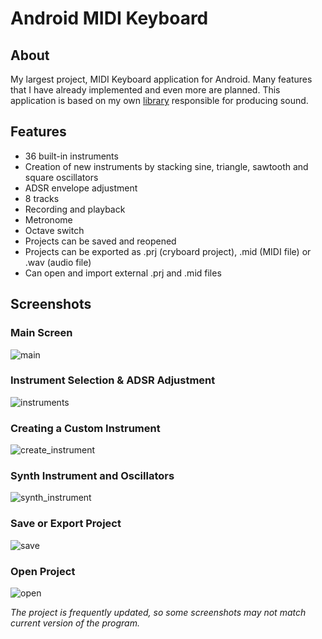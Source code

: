 # Android MIDI Keyboard

## About

My largest project, MIDI Keyboard application for Android. 
Many features that I have already implemented and even more are planned. 
This application is based on my own [library](https://github.com/crylent/midilib) responsible for producing sound.

## Features

- 36 built-in instruments
- Creation of new instruments by stacking sine, triangle, sawtooth and square oscillators
- ADSR envelope adjustment
- 8 tracks
- Recording and playback
- Metronome
- Octave switch
- Projects can be saved and reopened
- Projects can be exported as .prj (cryboard project), .mid (MIDI file) or .wav (audio file)
- Can open and import external .prj and .mid files

## Screenshots

### Main Screen
![main](https://github.com/crylent/cryboard/assets/35966912/4beeee69-bd09-4d23-b920-1d6578df9315)

### Instrument Selection & ADSR Adjustment
![instruments](https://github.com/crylent/cryboard/assets/35966912/964465c1-7019-4af0-a36f-1e96d127046b)

### Creating a Custom Instrument
![create_instrument](https://github.com/crylent/cryboard/assets/35966912/aa90dac6-f68c-428c-b3a9-e63acf97c08b)

### Synth Instrument and Oscillators
![synth_instrument](https://github.com/crylent/cryboard/assets/35966912/8f8023e1-7d24-4c74-97ec-30c6c2e7ff0a)

### Save or Export Project
![save](https://github.com/crylent/cryboard/assets/35966912/bb4496f4-ec43-4bcd-b803-532de8a87858)

### Open Project
![open](https://github.com/crylent/cryboard/assets/35966912/dda41859-1bae-404c-bc2a-46f82141497d)

<i>The project is frequently updated, so some screenshots may not match current version of the program.</i>
